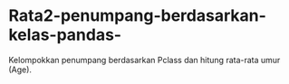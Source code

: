 # Rata2-penumpang-berdasarkan-kelas-pandas-
Kelompokkan penumpang berdasarkan Pclass dan hitung rata-rata umur (Age).
